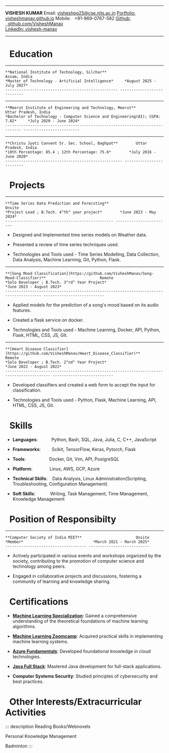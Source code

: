   ----------------------------------------------------------------------- --------------------------------------------------------------------------
  **VISHESH KUMAR**                                                         Email: [visheshpg25@cse.nits.ac.in](mailto:vishesh_pg_25@cse.nits.ac.in)
  [Portfolio: visheshmanav.github.io](https://visheshmanav.github.io/)                                                    Mobile:   +91-969-0767-582
  [Github:   github.com/VisheshManav](https://github.com/VisheshManav)    
  [LinkedIn: vishesh-manav](https://www.linkedin.com/in/vishesh-manav/)   
  ----------------------------------------------------------------------- --------------------------------------------------------------------------

#   Education

- -------------------------------------------------- ---------------------------
    **National Institute of Technology, Silchar**                     Assam, India
    *Master of Technology - Artificial Intelligence*     *August 2025 - July 2027*
    -------------------------------------------------- ---------------------------

- ----------------------------------------------------------------------------- -------------------------
    **Meerut Institute of Engineering and Technology, Meerut**                         Uttar Pradesh, India
    *Bachelor of Technology - Computer Science and Engineering(AI); CGPA: 7.82*     *July 2020 - June 2024*
    ----------------------------------------------------------------------------- -------------------------

- ---------------------------------------------------- -------------------------
    **Christu Jyoti Convent Sr. Sec. School, Baghpat**        Uttar Pradesh, India
    *10th Percentage: 85.4 ; 12th Percentage: 75.6*        *July 2016 - June 2020*
    ---------------------------------------------------- -------------------------

#   Projects

- ------------------------------------------------ ------------------------
    **Time Series Data Prediction and Forecsting**                     Onsite
    *Project Lead ; B.Tech. 4^th^ year project*        *June 2023 - May 2024*
    ------------------------------------------------ ------------------------

  - Designed and Implemented time series models on Weather data.

  - Presented a review of time series techniques used.

  - Technologies and Tools used - Time Series Modelling, Data
    Collection, Data Analysis, Machine Learning, Git, Python, Flask.

- -------------------------------------------------------------------------------------- ---------------------------
    **[Song Mood Classification](https://github.com/VisheshManav/Song-Mood-Classifier)**                        Remote
    *Solo Developer ; B.Tech. 3^rd^ Year Project*                                            *June 2023 - August 2023*
    -------------------------------------------------------------------------------------- ---------------------------

  - Applied models for the prediction of a song's mood based on its
    audio features.

  - Created a flask service on docker.

  - Technologies and Tools used - Machine Learning, Docker, API, Python,
    Flask, HTML, CSS, JS, Git.

- ------------------------------------------------------------------------------------------ ---------------------------
    **[Heart Disease Classifier](https://github.com/VisheshManav/Heart_Disease_Classifier)**                        Remote
    *Solo Developer ; B.Tech. 2^nd^ Year Project*                                                *June 2022 - August 2022*
    ------------------------------------------------------------------------------------------ ---------------------------

  - Developed classifiers and created a web form to accept the input for
    classification.

  - Technologies and Tools used - Python, Flask, Machine Learning, API,
    HTML, CSS, JS, Git.

#   Skills

-  **Languages**:           Python, Bash, SQL, Java, Julia, C, C++,
  JavaScript

-  **Frameworks**:         Scikit, TensorFlow, Keras, Pytorch, Flask

-  **Tools**:                   Docker, Git, Vim, API, PostgreSQL

-  **Platform**:              Linux, AWS, GCP, Azure

-  **Technical Skills**:    Data Analysis, Linux
  Administration(Scripting, Troubleshooting, Configuration Management)

-  **Soft Skills**:            Writing, Task Management, Time
  Management, Knowledge Management

#   Position of Responsibilty

- ------------------------------------ ---------------------------
    **Computer Society of India MIET**                        Onsite
    *Member*                               *March 2021 - March 2025*
    ------------------------------------ ---------------------------

  - Actively participated in various events and workshops organized by
    the society, contributing to the promotion of computer science and
    technology among peers.

  - Engaged in collaborative projects and discussions, fostering a
    community of learning and knowledge sharing.

#   Certifications

-  **[Machine Learning
  Specialization](https://drive.google.com/file/d/176GVeDZk6hSamZI74qjxmdtmjyPXLUAC/view?usp=drive_link)**:
  Gained a comprehensive understanding of the theoretical foundations of
  machine learning algorithms.

-  **[Machine Learning
  Zoomcamp](https://drive.google.com/file/d/1BAa2IIOZ8_8zVDZwCA3Gao9xIlTJi1s9/view?usp=drive_link)**:
  Acquired practical skills in implementing machine learning systems.

-  **[Azure
  Fundamentals](https://drive.google.com/file/d/1CcytnU3RBEI7frShE2GdX2d1NmN0DXT1/view?usp=sharing)**:
  Developed foundational knowledge in cloud technologies.

-  **[Java Full
  Stack](https://drive.google.com/file/d/19kaw_ApqbBsqE0ta4ybAC8ePN7a7WJUi/view?usp=drive_link)**:
  Mastered Java development for full-stack applications.

-  **Computer Systems Security**: Studied principles of cybersecurity
  and best practices.

#   Other Interests/Extracurricular Activities

::: description
Reading Books/Webnovels

Personal Knowledge Management

Badminton
:::
